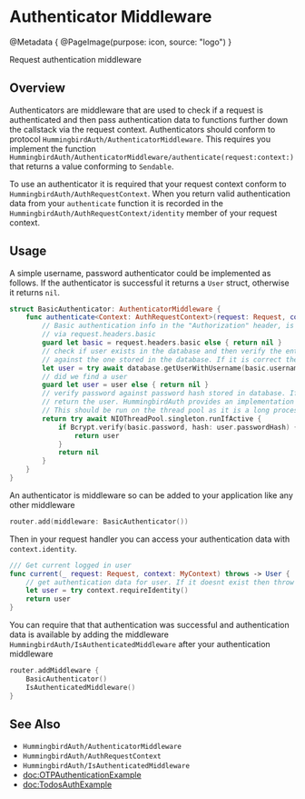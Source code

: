 # Authenticator Middleware

@Metadata {
    @PageImage(purpose: icon, source: "logo")
}

Request authentication middleware

## Overview

Authenticators are middleware that are used to check if a request is authenticated and then pass authentication data to functions further down the callstack via the request context. Authenticators should conform to protocol ``HummingbirdAuth/AuthenticatorMiddleware``. This requires you implement the function ``HummingbirdAuth/AuthenticatorMiddleware/authenticate(request:context:)`` that returns a value conforming to `Sendable`.

To use an authenticator it is required that your request context conform to ``HummingbirdAuth/AuthRequestContext``. When you return valid authentication data from your `authenticate` function it is recorded in the ``HummingbirdAuth/AuthRequestContext/identity`` member of your request context.

## Usage

A simple username, password authenticator could be implemented as follows. If the authenticator is successful it returns a `User` struct, otherwise it returns `nil`.

```swift
struct BasicAuthenticator: AuthenticatorMiddleware {
    func authenticate<Context: AuthRequestContext>(request: Request, context: Context) async throws -> Identity? {
        // Basic authentication info in the "Authorization" header, is accessible
        // via request.headers.basic
        guard let basic = request.headers.basic else { return nil }
        // check if user exists in the database and then verify the entered password
        // against the one stored in the database. If it is correct then login in user
        let user = try await database.getUserWithUsername(basic.username)
        // did we find a user
        guard let user = user else { return nil }
        // verify password against password hash stored in database. If valid
        // return the user. HummingbirdAuth provides an implementation of Bcrypt
        // This should be run on the thread pool as it is a long process.
        return try await NIOThreadPool.singleton.runIfActive {
            if Bcrypt.verify(basic.password, hash: user.passwordHash) {
                return user
            }
            return nil
        }
    }
}
```
An authenticator is middleware so can be added to your application like any other middleware

```swift
router.add(middleware: BasicAuthenticator())
```

Then in your request handler you can access your authentication data with `context.identity`.

```swift
/// Get current logged in user
func current(_ request: Request, context: MyContext) throws -> User {
    // get authentication data for user. If it doesnt exist then throw unauthorized error
    let user = try context.requireIdentity()
    return user
}
```

You can require that that authentication was successful and authentication data is available by adding the middleware ``HummingbirdAuth/IsAuthenticatedMiddleware`` after your authentication middleware

```swift
router.addMiddleware {
    BasicAuthenticator()
    IsAuthenticatedMiddleware()
}
```

## See Also

- ``HummingbirdAuth/AuthenticatorMiddleware``
- ``HummingbirdAuth/AuthRequestContext``
- ``HummingbirdAuth/IsAuthenticatedMiddleware``
- <doc:OTPAuthenticationExample>
- <doc:TodosAuthExample>